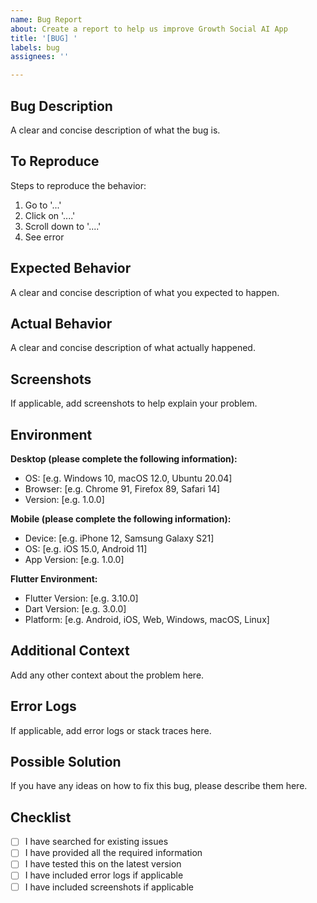```yaml
---
name: Bug Report
about: Create a report to help us improve Growth Social AI App
title: '[BUG] '
labels: bug
assignees: ''

---
```


## Bug Description
A clear and concise description of what the bug is.

## To Reproduce
Steps to reproduce the behavior:
1. Go to '...'
2. Click on '....'
3. Scroll down to '....'
4. See error

## Expected Behavior
A clear and concise description of what you expected to happen.

## Actual Behavior
A clear and concise description of what actually happened.

## Screenshots
If applicable, add screenshots to help explain your problem.

## Environment
**Desktop (please complete the following information):**
- OS: [e.g. Windows 10, macOS 12.0, Ubuntu 20.04]
- Browser: [e.g. Chrome 91, Firefox 89, Safari 14]
- Version: [e.g. 1.0.0]

**Mobile (please complete the following information):**
- Device: [e.g. iPhone 12, Samsung Galaxy S21]
- OS: [e.g. iOS 15.0, Android 11]
- App Version: [e.g. 1.0.0]

**Flutter Environment:**
- Flutter Version: [e.g. 3.10.0]
- Dart Version: [e.g. 3.0.0]
- Platform: [e.g. Android, iOS, Web, Windows, macOS, Linux]

## Additional Context
Add any other context about the problem here.

## Error Logs
If applicable, add error logs or stack traces here.

## Possible Solution
If you have any ideas on how to fix this bug, please describe them here.

## Checklist
- [ ] I have searched for existing issues
- [ ] I have provided all the required information
- [ ] I have tested this on the latest version
- [ ] I have included error logs if applicable
- [ ] I have included screenshots if applicable

